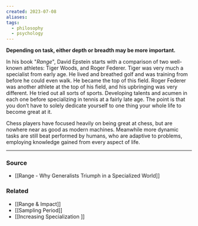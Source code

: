 ```yaml
---
created: 2023-07-08
aliases: 
tags:
  - philosophy
  - psychology
---
```

**Depending on task, either depth or breadth may be more important.**

In his book "*Range*", David Epstein starts with a comparison of two well-known athletes: Tiger Woods, and Roger Federer. Tiger was very much a specialist from early age. He lived and breathed golf and was training from before he could even walk. He became the top of this field. Roger Federer was another athlete at the top of his field, and his upbringing was very different. He tried out all sorts of sports. Developing talents and acumen in each one before specializing in tennis at a fairly late age. The point is that you don’t have to solely dedicate yourself to one thing your whole life to become great at it.

Chess players have focused heavily on being great at chess, but are nowhere near as good as modern machines. Meanwhile more dynamic tasks are still beat performed by humans, who are adaptive to problems, employing knowledge gained from every aspect of life. 

---

### Source
- [[Range - Why Generalists Triumph in a Specialized World]]

### Related
- [[Range & Impact]]
- [[Sampling Period]]
- [[Increasing Specialization ]]